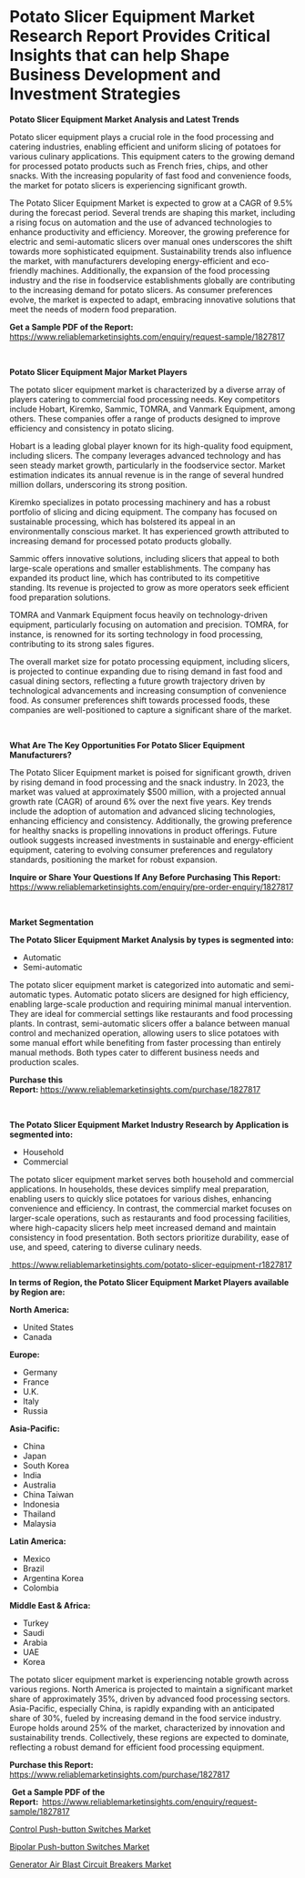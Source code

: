 <p><h1>Potato Slicer Equipment Market Research Report Provides Critical Insights that can help Shape Business Development and Investment Strategies</h1></p><p><strong>Potato Slicer Equipment Market Analysis and Latest Trends</strong></p>
<p><p>Potato slicer equipment plays a crucial role in the food processing and catering industries, enabling efficient and uniform slicing of potatoes for various culinary applications. This equipment caters to the growing demand for processed potato products such as French fries, chips, and other snacks. With the increasing popularity of fast food and convenience foods, the market for potato slicers is experiencing significant growth.</p><p>The Potato Slicer Equipment Market is expected to grow at a CAGR of 9.5% during the forecast period. Several trends are shaping this market, including a rising focus on automation and the use of advanced technologies to enhance productivity and efficiency. Moreover, the growing preference for electric and semi-automatic slicers over manual ones underscores the shift towards more sophisticated equipment. Sustainability trends also influence the market, with manufacturers developing energy-efficient and eco-friendly machines. Additionally, the expansion of the food processing industry and the rise in foodservice establishments globally are contributing to the increasing demand for potato slicers. As consumer preferences evolve, the market is expected to adapt, embracing innovative solutions that meet the needs of modern food preparation.</p></p>
<p><strong>Get a Sample PDF of the Report:&nbsp;</strong> <a href="https://www.reliablemarketinsights.com/enquiry/request-sample/1827817?utm_campaign=2207&utm_medium=2&utm_source=Github&utm_content=ia&utm_term=12042025&utm_id=potato-slicer-equipment">https://www.reliablemarketinsights.com/enquiry/request-sample/1827817</a></p>
<p>&nbsp;</p>
<p><strong>Potato Slicer Equipment Major Market Players</strong></p>
<p><p>The potato slicer equipment market is characterized by a diverse array of players catering to commercial food processing needs. Key competitors include Hobart, Kiremko, Sammic, TOMRA, and Vanmark Equipment, among others. These companies offer a range of products designed to improve efficiency and consistency in potato slicing.</p><p>Hobart is a leading global player known for its high-quality food equipment, including slicers. The company leverages advanced technology and has seen steady market growth, particularly in the foodservice sector. Market estimation indicates its annual revenue is in the range of several hundred million dollars, underscoring its strong position.</p><p>Kiremko specializes in potato processing machinery and has a robust portfolio of slicing and dicing equipment. The company has focused on sustainable processing, which has bolstered its appeal in an environmentally conscious market. It has experienced growth attributed to increasing demand for processed potato products globally.</p><p>Sammic offers innovative solutions, including slicers that appeal to both large-scale operations and smaller establishments. The company has expanded its product line, which has contributed to its competitive standing. Its revenue is projected to grow as more operators seek efficient food preparation solutions.</p><p>TOMRA and Vanmark Equipment focus heavily on technology-driven equipment, particularly focusing on automation and precision. TOMRA, for instance, is renowned for its sorting technology in food processing, contributing to its strong sales figures.</p><p>The overall market size for potato processing equipment, including slicers, is projected to continue expanding due to rising demand in fast food and casual dining sectors, reflecting a future growth trajectory driven by technological advancements and increasing consumption of convenience food. As consumer preferences shift towards processed foods, these companies are well-positioned to capture a significant share of the market.</p></p>
<p>&nbsp;</p>
<p><strong>What Are The Key Opportunities For Potato Slicer Equipment Manufacturers?</strong></p>
<p><p>The Potato Slicer Equipment market is poised for significant growth, driven by rising demand in food processing and the snack industry. In 2023, the market was valued at approximately $500 million, with a projected annual growth rate (CAGR) of around 6% over the next five years. Key trends include the adoption of automation and advanced slicing technologies, enhancing efficiency and consistency. Additionally, the growing preference for healthy snacks is propelling innovations in product offerings. Future outlook suggests increased investments in sustainable and energy-efficient equipment, catering to evolving consumer preferences and regulatory standards, positioning the market for robust expansion.</p></p>
<p><strong>Inquire or Share Your Questions If Any Before Purchasing This Report:</strong> <a href="https://www.reliablemarketinsights.com/enquiry/pre-order-enquiry/1827817?utm_campaign=2207&utm_medium=2&utm_source=Github&utm_content=ia&utm_term=12042025&utm_id=potato-slicer-equipment">https://www.reliablemarketinsights.com/enquiry/pre-order-enquiry/1827817</a></p>
<p>&nbsp;</p>
<p><strong>Market Segmentation</strong></p>
<p><strong>The Potato Slicer Equipment Market Analysis by types is segmented into:</strong></p>
<p><ul><li>Automatic</li><li>Semi-automatic</li></ul></p>
<p><p>The potato slicer equipment market is categorized into automatic and semi-automatic types. Automatic potato slicers are designed for high efficiency, enabling large-scale production and requiring minimal manual intervention. They are ideal for commercial settings like restaurants and food processing plants. In contrast, semi-automatic slicers offer a balance between manual control and mechanized operation, allowing users to slice potatoes with some manual effort while benefiting from faster processing than entirely manual methods. Both types cater to different business needs and production scales.</p></p>
<p><strong>Purchase this Report:&nbsp;</strong><a href="https://www.reliablemarketinsights.com/purchase/1827817?utm_campaign=2207&utm_medium=2&utm_source=Github&utm_content=ia&utm_term=12042025&utm_id=potato-slicer-equipment">https://www.reliablemarketinsights.com/purchase/1827817</a></p>
<p>&nbsp;</p>
<p><strong>The Potato Slicer Equipment Market Industry Research by Application is segmented into:</strong></p>
<p><ul><li>Household</li><li>Commercial</li></ul></p>
<p><p>The potato slicer equipment market serves both household and commercial applications. In households, these devices simplify meal preparation, enabling users to quickly slice potatoes for various dishes, enhancing convenience and efficiency. In contrast, the commercial market focuses on larger-scale operations, such as restaurants and food processing facilities, where high-capacity slicers help meet increased demand and maintain consistency in food presentation. Both sectors prioritize durability, ease of use, and speed, catering to diverse culinary needs.</p></p>
<p><a href="https://www.reliablemarketinsights.com/potato-slicer-equipment-r1827817?utm_campaign=2207&utm_medium=2&utm_source=Github&utm_content=ia&utm_term=12042025&utm_id=potato-slicer-equipment">&nbsp;https://www.reliablemarketinsights.com/potato-slicer-equipment-r1827817</a></p>
<p><strong>In terms of Region, the Potato Slicer Equipment Market Players available by Region are:</strong></p>
<p>
    <p> <strong> North America: </strong>
        <ul>
            <li>United States</li>
            <li>Canada</li>
        </ul>
        </p> 
    <p> <strong> Europe: </strong>
        <ul>
            <li>Germany</li>
            <li>France</li>
            <li>U.K.</li>
            <li>Italy</li>
            <li>Russia</li>
        </ul>
        </p> 
    <p> <strong> Asia-Pacific: </strong>
        <ul>
            <li>China</li>
            <li>Japan</li>
            <li>South Korea</li>
            <li>India</li>
            <li>Australia</li>
            <li>China Taiwan</li>
            <li>Indonesia</li>
            <li>Thailand</li>
            <li>Malaysia</li>
        </ul>
        </p> 
    <p> <strong> Latin America: </strong>
        <ul>
            <li>Mexico</li>
            <li>Brazil</li>
            <li>Argentina Korea</li>
            <li>Colombia</li>
        </ul>
        </p> 
    <p> <strong> Middle East & Africa: </strong>
        <ul>
            <li>Turkey</li>
            <li>Saudi</li>
            <li>Arabia</li>
            <li>UAE</li>
            <li>Korea</li>
        </ul>
    </p>
    </p>
<p><p>The potato slicer equipment market is experiencing notable growth across various regions. North America is projected to maintain a significant market share of approximately 35%, driven by advanced food processing sectors. Asia-Pacific, especially China, is rapidly expanding with an anticipated share of 30%, fueled by increasing demand in the food service industry. Europe holds around 25% of the market, characterized by innovation and sustainability trends. Collectively, these regions are expected to dominate, reflecting a robust demand for efficient food processing equipment.</p></p>
<p><strong>Purchase this Report: </strong><a href="https://www.reliablemarketinsights.com/purchase/1827817?utm_campaign=2207&utm_medium=2&utm_source=Github&utm_content=ia&utm_term=12042025&utm_id=potato-slicer-equipment">https://www.reliablemarketinsights.com/purchase/1827817</a></p>
<p>&nbsp;<strong>Get a Sample PDF of the Report:&nbsp;&nbsp;</strong><a href="https://www.reliablemarketinsights.com/enquiry/request-sample/1827817?utm_campaign=2207&utm_medium=2&utm_source=Github&utm_content=ia&utm_term=12042025&utm_id=potato-slicer-equipment">https://www.reliablemarketinsights.com/enquiry/request-sample/1827817</a></p>
<p><strong></strong></p>
<p><p><a href="https://github.com/duskodazzi34/Market-Research-Report-List-1/blob/main/control-push-button-switches-market.md?utm_campaign=2207&utm_medium=2&utm_source=Github&utm_content=ia&utm_term=12042025&utm_id=potato-slicer-equipment">Control Push-button Switches Market</a></p><p><a href="https://github.com/kabotcaddoub/Market-Research-Report-List-1/blob/main/bipolar-push-button-switches-market.md?utm_campaign=2207&utm_medium=2&utm_source=Github&utm_content=ia&utm_term=12042025&utm_id=potato-slicer-equipment">Bipolar Push-button Switches Market</a></p><p><a href="https://github.com/drevertevell/Market-Research-Report-List-1/blob/main/generator-air-blast-circuit-breakers-market.md?utm_campaign=2207&utm_medium=2&utm_source=Github&utm_content=ia&utm_term=12042025&utm_id=potato-slicer-equipment">Generator Air Blast Circuit Breakers Market</a></p></p>